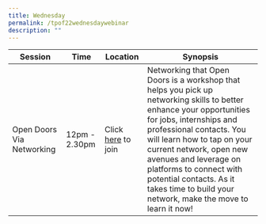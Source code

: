 ```yaml
---
title: Wednesday
permalink: /tpof22wednesdaywebinar
description: ""
---
```


| Session | Time | Location | Synopsis |
| - | - | - | - | 
| Open Doors Via Networking  | 12pm - 2.30pm | Click [here](https://teams.microsoft.com/l/meetup-join/19:4EcoKuqb71iF7HAmajW0VPeFg7cJCjEjmEFUjgK4E5g1@thread.tacv2/1656384425550?context=%7B%22Tid%22:%2225a99bf0-8e72-472a-ae50-adfbdf0df6f1%22,%22Oid%22:%22c083ea69-58c5-4cf2-9ce1-de712a1a8226%22%7D) to join | Networking that Open Doors is a workshop that helps you pick up networking skills to better enhance your opportunities for jobs, internships and professional contacts. You will learn how to tap on your current network, open new avenues and leverage on platforms to connect with potential contacts. As it takes time to build your network, make the move to learn it now!
